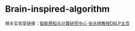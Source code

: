 # Brain-inspired-algorithm
相关实验室链接：[智能感知与计算研究中心](https://zhaoxiangzhang.net/Research/)
               [张兆祥教授DBLP主页](https://dblp.uni-trier.de/pid/55/2285.html)
